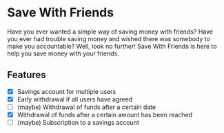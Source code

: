 # Save With Friends

Have you ever wanted a simple way of saving money with friends? Have you ever had
trouble saving money and wished there was somebody to make you accountable? Well,
look no further! Save With Friends is here to help you save money with your friends.

## Features

- [x] Savings account for multiple users
- [x] Early withdrawal if all users have agreed
- [ ] (maybe) Withdrawal of funds after a certain date
- [x] Withdrawal of funds after a certain amount has been reached
- [ ] (maybe) Subscription to a savings account

